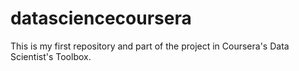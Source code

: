 # datasciencecoursera
This is my first repository and part of the project in Coursera's Data Scientist's Toolbox.
